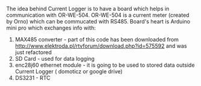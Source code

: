 The idea behind Current Logger is to have a board which helps in communication with OR-WE-504. OR-WE-504 is a current meter (created by Orno) which can be commucated with RS485. Board's heart is Arduino mini pro which exchanges info with: <br>
1. MAX485 converter - part of this code has been downloaded from http://www.elektroda.pl/rtvforum/download.php?id=575592 and was just refactored <br>
2. SD Card - used for data logging <br>
3. enc28j60 ethernet module - it is going to be used to stored data outside Current Logger ( domoticz or google drive)<br>
4. DS3231 - RTC<br>
